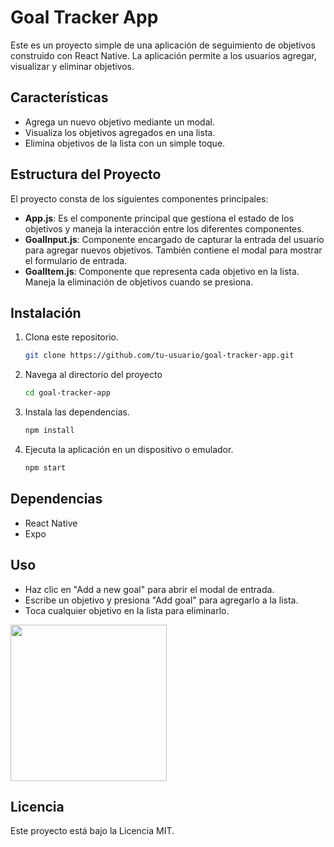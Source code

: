 # Goal Tracker App

Este es un proyecto simple de una aplicación de seguimiento de objetivos construido con React Native. La aplicación permite a los usuarios agregar, visualizar y eliminar objetivos.

## Características

- Agrega un nuevo objetivo mediante un modal.
- Visualiza los objetivos agregados en una lista.
- Elimina objetivos de la lista con un simple toque.

## Estructura del Proyecto

El proyecto consta de los siguientes componentes principales:

- **App.js**: Es el componente principal que gestiona el estado de los objetivos y maneja la interacción entre los diferentes componentes.
- **GoalInput.js**: Componente encargado de capturar la entrada del usuario para agregar nuevos objetivos. También contiene el modal para mostrar el formulario de entrada.
- **GoalItem.js**: Componente que representa cada objetivo en la lista. Maneja la eliminación de objetivos cuando se presiona.

## Instalación

1. Clona este repositorio.
   ```bash
   git clone https://github.com/tu-usuario/goal-tracker-app.git
2. Navega al directorio del proyecto
   ```bash
   cd goal-tracker-app
3. Instala las dependencias.
   ```bash
   npm install
4. Ejecuta la aplicación en un dispositivo o emulador.
   ```bash
   npm start

## Dependencias

-   React Native
-   Expo

## Uso

-   Haz clic en "Add a new goal" para abrir el modal de entrada.
-   Escribe un objetivo y presiona "Add goal" para agregarlo a la lista.
-   Toca cualquier objetivo en la lista para eliminarlo.

<img src="https://github.com/user-attachments/assets/8e8bb567-4282-4e8c-9d90-8c452a1c1171" width="250">

## Licencia

Este proyecto está bajo la Licencia MIT.

